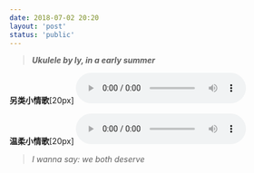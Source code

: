 ```yaml
---
date: 2018-07-02 20:20
layout: 'post'
status: 'public'
---
```

> ***Ukulele by ly, in a early summer***

**另类小情歌**[20px]
<audio src="https://github.com/elmace/cited_foretime/raw/master/foretime/%E5%8F%A6%E7%B1%BB%E5%B0%8F%E6%83%85%E6%AD%8C.mp3" controls ></audio>

**温柔小情歌**[20px]
<audio src="https://github.com/elmace/cited_foretime/raw/master/foretime/%E6%B8%A9%E6%9F%94%E5%B0%8F%E6%83%85%E6%AD%8C.mp3" controls ></audio>

>  *I wanna say: we both deserve* 